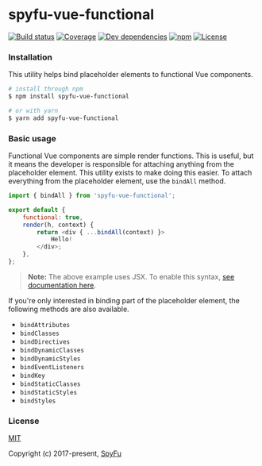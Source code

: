# spyfu-vue-functional

[![Build status](https://img.shields.io/circleci/project/github/spyfu/spyfu-vue-functional.svg)](https://circleci.com/gh/spyfu/spyfu-vue-functional)
[![Coverage](https://img.shields.io/codecov/c/token/ZnYz3FuhI5/github/spyfu/spyfu-vue-functional.svg)](https://codecov.io/gh/spyfu/spyfu-vue-functional)
[![Dev dependencies](https://img.shields.io/david/dev/spyfu/spyfu-vue-functional.svg)](#)
[![npm](https://img.shields.io/npm/v/spyfu-vue-functional.svg)](https://www.npmjs.com/package/spyfu-vue-functional)
[![License](https://img.shields.io/badge/license-MIT-blue.svg)](https://github.com/spyfu/spyfu-vue-functional/blob/master/LICENSE)

<a name="installation"></a>
### Installation

This utility helps bind placeholder elements to functional Vue components.

```bash
# install through npm
$ npm install spyfu-vue-functional

# or with yarn
$ yarn add spyfu-vue-functional
```

<a name="basic-usage"></a>
### Basic usage

Functional Vue components are simple render functions. This is useful, but it means the developer is responsible for attaching anything from the placeholder element. This utility exists to make doing this easier. To attach everything from the placeholder element, use the `bindAll` method.

```js
import { bindAll } from 'spyfu-vue-functional';

export default {
    functional: true,
    render(h, context) {
        return <div { ...bindAll(context) }>
            Hello!
        </div>;
    },
};
```

> **Note:** The above example uses JSX. To enable this syntax, [see documentation here](https://github.com/vuejs/babel-plugin-transform-vue-jsx).

If you're only interested in binding part of the placeholder element, the following methods are also available.

- `bindAttributes`
- `bindClasses`
- `bindDirectives`
- `bindDynamicClasses`
- `bindDynamicStyles`
- `bindEventListeners`
- `bindKey`
- `bindStaticClasses`
- `bindStaticStyles`
- `bindStyles`

### License

[MIT](https://github.com/spyfu/spyfu-vuex-helpers/blob/master/LICENSE)

Copyright (c) 2017-present, [SpyFu](https://spyfu.com)
